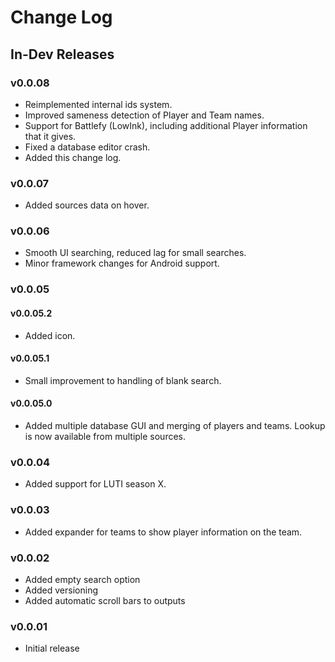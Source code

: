 # Change Log

## In-Dev Releases

### v0.0.08
* Reimplemented internal ids system.
* Improved sameness detection of Player and Team names.
* Support for Battlefy (LowInk), including additional Player information that it gives.
* Fixed a database editor crash.
* Added this change log.

### v0.0.07
* Added sources data on hover. 

### v0.0.06
* Smooth UI searching, reduced lag for small searches. 
* Minor framework changes for Android support.

### v0.0.05

#### v0.0.05.2
* Added icon.

#### v0.0.05.1
* Small improvement to handling of blank search. 

#### v0.0.05.0
* Added multiple database GUI and merging of players and teams. Lookup is now available from multiple sources.

### v0.0.04
* Added support for LUTI season X. 

### v0.0.03
* Added expander for teams to show player information on the team.

### v0.0.02
* Added empty search option
* Added versioning
* Added automatic scroll bars to outputs

### v0.0.01
* Initial release 

